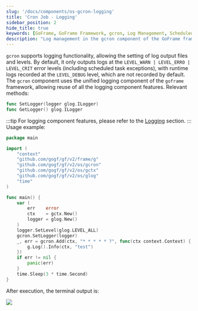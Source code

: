 ```yaml
---
slug: '/docs/components/os-gcron-logging'
title: 'Cron Job - Logging'
sidebar_position: 2
hide_title: true
keywords: [GoFrame, GoFrame Framework, gcron, Log Management, Scheduled Task, Log Component, Log Output, Log Level, GoFrame Log, glog]
description: "Log management in the gcron component of the GoFrame framework. gcron supports setting log output files and levels, and by default, logs at the error level. Users can leverage all the features of the logging component through the GoFrame framework. The article provides Go code examples showing how to set and use gcron's logging feature."
---
```


`gcron` supports logging functionality, allowing the setting of log output files and levels. By default, it only outputs logs at the `LEVEL_WARN | LEVEL_ERRO | LEVEL_CRIT` error levels (including scheduled task exceptions), with runtime logs recorded at the `LEVEL_DEBUG` level, which are not recorded by default. The `gcron` component uses the unified logging component of the `goframe` framework, allowing reuse of all the logging component features. Relevant methods:

```go
func SetLogger(logger glog.ILogger)
func GetLogger() glog.ILogger
```
:::tip
For logging component features, please refer to the [Logging](../../../核心组件/日志组件/日志组件.md) section.
:::
Usage example:

```go
package main

import (
    "context"
    "github.com/gogf/gf/v2/frame/g"
    "github.com/gogf/gf/v2/os/gcron"
    "github.com/gogf/gf/v2/os/gctx"
    "github.com/gogf/gf/v2/os/glog"
    "time"
)

func main() {
    var (
        err    error
        ctx    = gctx.New()
        logger = glog.New()
    )
    logger.SetLevel(glog.LEVEL_ALL)
    gcron.SetLogger(logger)
    _, err = gcron.Add(ctx, "* * * * * ?", func(ctx context.Context) {
        g.Log().Info(ctx, "test")
    })
    if err != nil {
        panic(err)
    }
    time.Sleep(3 * time.Second)
}
```

After execution, the terminal output is:

![](/markdown/673cee2f61375b3979a03c30934fd8d8.png)